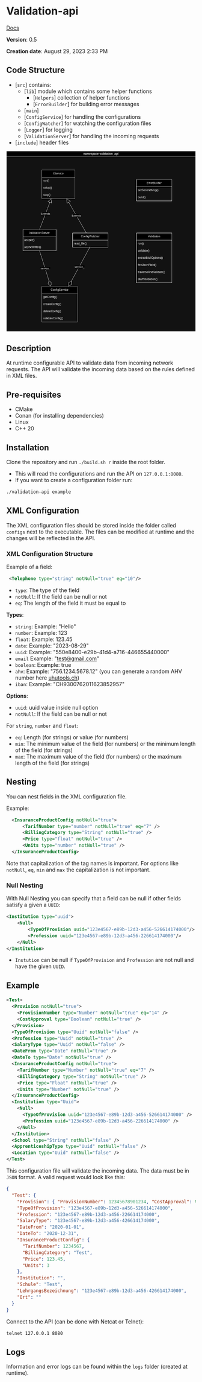 # Validation-api

[Docs](https://ezpcy.github.io/validation-api/)

**Version**: 0.5

**Creation date**: August 29, 2023 2:33 PM

## Code Structure

- [`src`] contains:
  - [`lib`] module which contains some helper functions
    - [`Helpers`] collection of helper functions
    - [`ErrorBuilder`] for building error messages
  - [`main`]
  - [`ConfigService`] for handling the configurations
  - [`ConfigWatcher`] for watching the configuration files
  - [`Logger`] for logging
  - [`ValidationServer`] for handling the incoming requests
- [`include`] header files

![UML](./UML.png)

## Description

At runtime configurable API to validate data from incoming network requests. The API will validate the incoming data based on the rules defined in XML files.

## Pre-requisites

- CMake
- Conan (for installing dependencies)
- Linux
- C++ 20

## Installation

Clone the repository and run `./build.sh r` inside the root folder.

- This will read the configurations and run the API on `127.0.0.1:8080`.
- If you want to create a configuration folder run:

```bash
./validation-api example
```

## XML Configuration

The XML configuration files should be stored inside the folder called `configs` next to the executable. The files can be modified at runtime and the changes will be reflected in the API.

### XML Configuration Structure

Example of a field:

```xml
 <Telephone type="string" notNull="true" eq="10"/>
```

- `type`: The type of the field
- `notNull`: If the field can be null or not
- `eq`: The length of the field it must be equal to

**Types**:

- `string`: Example: "Hello"
- `number`: Example: 123
- `float`: Example: 123.45
- `date`: Example: "2023-08-29"
- `uuid`: Example: "550e8400-e29b-41d4-a716-446655440000"
- `email` Example: "test@gmail.com"
- `boolean`: Example: true
- `ahv`: Example: "756.1234.5678.12" (you can generate a random AHV number here [uhutools.ch](https://www.uhutools.ch/ahv-nummer/de))
- `iban`: Example: "CH9300762011623852957"

**Options**:

- `uuid`: uuid value inside null option
- `notNull`: If the field can be null or not

For `string`, `number` and `float`:

- `eq`: Length (for strings) or value (for numbers)
- `min`: The minimum value of the field (for numbers) or the minimum length of the field (for strings)
- `max`: The maximum value of the field (for numbers) or the maximum length of the field (for strings)


## Nesting

You can nest fields in the XML configuration file.

Example:

```xml
  <InsuranceProductConfig notNull="true">
      <TarifNumber type="number" notNull="true" eq="7" />
      <BillingCategory type="String" notNull="true" />
      <Price type="float" notNull="true" />
      <Units type="number" notNull="true" />
  </InsuranceProductConfig>
```

Note that capitalization of the tag names is important. For options like `notNull`, `eq`, `min` and `max` the capitalization is not important.

### Null Nesting

With Null Nesting you can specify that a field can be null if other fields satisfy a given a `UUID`:

```xml
<Institution type="uuid">
    <Null>
        <TypeOfProvision uuid="123e4567-e89b-12d3-a456-526614174000"/>
        <Profession uuid="123e4567-e89b-12d3-a456-226614174000"/>
    </Null>
</Institution>
```

- `Instution` can be null if `TypeOfProvision` and `Profession` are not null and have the given `UUID`.

## Example

```xml
<Test>
  <Provision notNull="true">
    <ProvisionNumber type="Number" notNull="true" eq="14" />
    <CostApproval type="Boolean" notNull="true" />
  </Provision>
  <TypeOfProvision type="Uuid" notNull="false" />
  <Profession type="Uuid" notNull="true" />
  <SalaryType type="Uuid" notNull="false" />
  <DateFrom type="Date" notNull="true" />
  <DateTo type="Date" notNull="true" />
  <InsuranceProductConfig notNull="true">
    <TarifNumber type="Number" notNull="true" eq="7" />
    <BillingCategory type="String" notNull="true" />
    <Price type="Float" notNull="true" />
    <Units type="Number" notNull="true" />
  </InsuranceProductConfig>
  <Institution type="Uuid">
    <Null>
      <TypeOfProvision uuid="123e4567-e89b-12d3-a456-526614174000" />
      <Profession uuid="123e4567-e89b-12d3-a456-226614174000" />
    </Null>
  </Institution>
  <School type="String" notNull="false" />
  <ApprenticeshipType type="Uuid" notNull="false" />
  <Location type="Uuid" notNull="false" />
</Test>
```

This configuration file will validate the incoming data. The data must be in `JSON` format. A valid request would look like this:

```json
{
  "Test": {
    "Provision": { "ProvisionNumber": 12345678901234, "CostApproval": true },
    "TypeOfProvision": "123e4567-e89b-12d3-a456-526614174000",
    "Profession": "123e4567-e89b-12d3-a456-226614174000",
    "SalaryType": "123e4567-e89b-12d3-a456-426614174000",
    "DateFrom": "2020-01-01",
    "DateTo": "2020-12-31",
    "InsuranceProductConfig": {
      "TarifNumber": 1234567,
      "BillingCategory": "Test",
      "Price": 123.45,
      "Units": 3
    },
    "Institution": "",
    "Schule": "Test",
    "LehrgangsBezeichnung": "123e4567-e89b-12d3-a456-426614174000",
    "Ort": ""
  }
}
```

Connect to the API (can be done with Netcat or Telnet): 

```bash
telnet 127.0.0.1 8080
```

## Logs

Information and error logs can be found within the `logs` folder (created at runtime).
